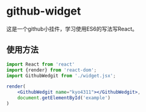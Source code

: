 # github-widget
这是一个github小挂件，学习使用ES6的写法写React。


## 使用方法
```jsx
import React from 'react'
import {render} from 'react-dom';
import GithubWedgit from './widget.jsx';

render(
    <GithubWedgit name="kyo4311"></GithubWedgit>,
    document.getElementById('example')
)
```